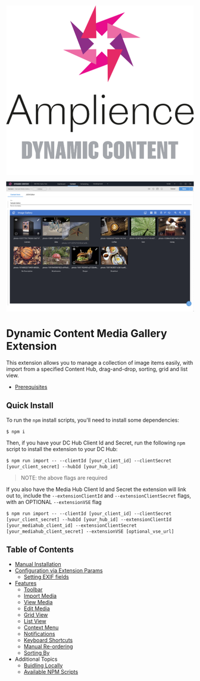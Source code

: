[![Amplience Dynamic Content](media/header.png)](https://amplience.com/dynamic-content)

![Dynamic Content Media Gallery Extension](media/mouse-drag-and-drop.png)

# Dynamic Content Media Gallery Extension

This extension allows you to manage a collection of image items easily, with import from a specified Content Hub, drag-and-drop, sorting, grid and list view.

-   [Prerequisites](./docs/prerequisites.md)

## Quick Install

To run the `npm` install scripts, you'll need to install some dependencies:

```
$ npm i
```

Then, if you have your DC Hub Client Id and Secret, run the following `npm` script to install the extension to your DC Hub:

```
$ npm run import -- --clientId [your_client_id] --clientSecret [your_client_secret] --hubId [your_hub_id]
```

> NOTE: the above flags are required

If you also have the Media Hub Client Id and Secret the extension will link out to, include the `--extensionClientId` and `--extensionClientSecret` flags, with an OPTIONAL `--extensionVSE` flag

```
$ npm run import -- --clientId [your_client_id] --clientSecret [your_client_secret] --hubId [your_hub_id] --extensionClientId [your_mediahub_client_id] --extensionClientSecret [your_mediahub_client_secret] --extensionVSE [optional_vse_url]
```

## Table of Contents

-   [Manual Installation](./docs/manual-installation.md)
-   [Configuration via Extension Params](./docs/configuration.md)
    -   [Setting EXIF fields](./docs/setting-exif-fields.md)
-   [Features](./docs/features.md)
    -   [Toolbar](./docs/features.md#toolbar)
    -   [Import Media](./docs//features.md#import-media)
    -   [View Media](./docs//features.md#view-media)
    -   [Edit Media](./docs//features.md#edit-media)
    -   [Grid View](./docs//features.md#grid-view)
    -   [List View](./docs//features.md#list-view)
    -   [Context Menu](./docs//features.md#context-menu)
    -   [Notifications](./docs//features.md#notifications)
    -   [Keyboard Shortcuts](./docs//features.md#keyboard-shortcuts)
    -   [Manual Re-ordering](./docs//features.md#manual-re-ordering)
    -   [Sorting By](./docs//features.md#sorting-by)
-   Additional Topics
    -   [Buidling Locally](./docs/building-locally.md)
    -   [Available NPM Scripts](./docs/npm-scripts.md)
